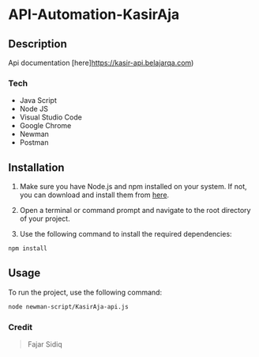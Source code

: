 # API-Automation-KasirAja 

## Description

Api documentation 
[here]https://kasir-api.belajarqa.com)

### Tech

- Java Script
- Node JS
- Visual Studio Code
- Google Chrome 
- Newman
- Postman

## Installation

1. Make sure you have Node.js and npm installed on your system. If not, you can download and install them from [here](https://nodejs.org/).

2. Open a terminal or command prompt and navigate to the root directory of your project.

3. Use the following command to install the required dependencies:

```bash
npm install
```

## Usage
To run the project, use the following command:

```bash
node newman-script/KasirAja-api.js
```
### Credit

>  Fajar Sidiq

